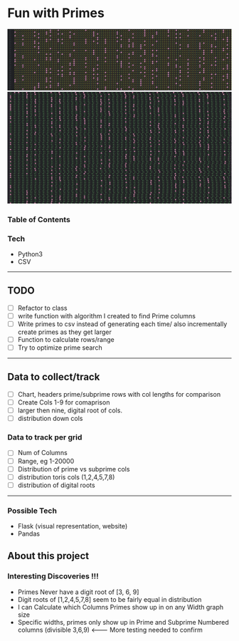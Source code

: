 # Fun with Primes

![CSV Primes Catapillar and flowers](../images/flowers_and_catapillars.png)
![CSV Primes](../images/flowers.png)

### Table of Contents

### Tech

- Python3
- CSV

---

## TODO

- [ ] Refactor to class
- [ ] write function with algorithm I created to find Prime columns
- [ ] Write primes to csv instead of generating each time/ also incrementally create primes as they get larger
- [ ] Function to calculate rows/range
- [ ] Try to optimize prime search

---

## Data to collect/track

- [ ] Chart, headers prime/subprime rows with col lengths for comparison
- [ ] Create Cols 1-9 for comaprison
- [ ] larger then nine, digital root of cols.
- [ ] distribution down cols

### Data to track per grid

- [ ] Num of Columns
- [ ] Range, eg 1-20000
- [ ] Distribution of prime vs subprime cols
- [ ] distribution toris cols (1,2,4,5,7,8)
- [ ] distribution of digital roots

---

### Possible Tech

- Flask (visual representation, website)
- Pandas

## About this project

### Interesting Discoveries !!!

- Primes Never have a digit root of [3, 6, 9]
- Digit roots of [1,2,4,5,7,8] seem to be fairly equal in distribution
- I can Calculate which Columns Primes show up in on any Width graph size
- Specific widths, primes only show up in Prime and Subprime Numbered columns (divisible 3,6,9) <--- More testing needed to confirm
